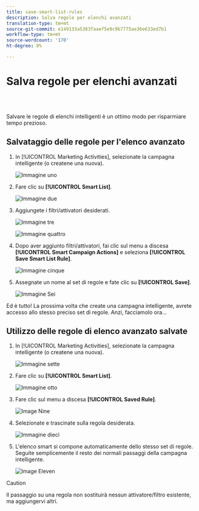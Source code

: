 ```yaml
---
title: save-smart-list-rules
description: Salva regole per elenchi avanzati
translation-type: tm+mt
source-git-commit: e149133a5383faaef5e9c9b7775ae36e633ed7b1
workflow-type: tm+mt
source-wordcount: '170'
ht-degree: 0%

---
```



# Salva regole per elenchi avanzati

<br> 

Salvare le regole di elenchi intelligenti è un ottimo modo per risparmiare tempo prezioso.

## Salvataggio delle regole per l&#39;elenco avanzato

1. In [!UICONTROL Marketing Activities], selezionate la campagna intelligente (o createne una nuova).

   ![Immagine uno](/help/sky/assets/smart-lists-and-static-lists/save-smart-list-rules/save-smart-list-rules-1.png)

1. Fare clic su **[!UICONTROL Smart List]**.

   ![Immagine due](/help/sky/assets/smart-lists-and-static-lists/save-smart-list-rules/save-smart-list-rules-2.png)

1. Aggiungete i filtri/attivatori desiderati.

   ![Immagine tre](/help/sky/assets/smart-lists-and-static-lists/save-smart-list-rules/save-smart-list-rules-3.png)

   ![Immagine quattro](/help/sky/assets/smart-lists-and-static-lists/save-smart-list-rules/save-smart-list-rules-4.png)

1. Dopo aver aggiunto filtri/attivatori, fai clic sul menu a discesa **[!UICONTROL Smart Campaign Actions]** e seleziona **[!UICONTROL Save Smart List Rule]**.

   ![Immagine cinque](/help/sky/assets/smart-lists-and-static-lists/save-smart-list-rules/save-smart-list-rules-5.png)

1. Assegnate un nome al set di regole e fate clic su **[!UICONTROL Save]**.

   ![Immagine Sei](/help/sky/assets/smart-lists-and-static-lists/save-smart-list-rules/save-smart-list-rules-6.png)

Ed è tutto! La prossima volta che create una campagna intelligente, avrete accesso allo stesso preciso set di regole. Anzi, facciamolo ora...

## Utilizzo delle regole di elenco avanzato salvate

1. In [!UICONTROL Marketing Activities], selezionate la campagna intelligente (o createne una nuova).

   ![Immagine sette](/help/sky/assets/smart-lists-and-static-lists/save-smart-list-rules/save-smart-list-rules-7.png)

1. Fare clic su **[!UICONTROL Smart List]**.

   ![Immagine otto](/help/sky/assets/smart-lists-and-static-lists/save-smart-list-rules/save-smart-list-rules-8.png)

1. Fare clic sul menu a discesa **[!UICONTROL Saved Rule]**.

   ![Image Nine](/help/sky/assets/smart-lists-and-static-lists/save-smart-list-rules/save-smart-list-rules-9.png)

1. Selezionate e trascinate sulla regola desiderata.

   ![Immagine dieci](/help/sky/assets/smart-lists-and-static-lists/save-smart-list-rules/save-smart-list-rules-10.png)

1. L&#39;elenco smart si compone automaticamente dello stesso set di regole. Seguite semplicemente il resto dei normali passaggi della campagna intelligente.

   ![Image Eleven](/help/sky/assets/smart-lists-and-static-lists/save-smart-list-rules/save-smart-list-rules-11.png)

>[!CAUTION]
>
>Il passaggio su una regola non sostituirà nessun attivatore/filtro esistente, ma aggiungervi altri.
